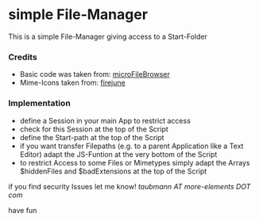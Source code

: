 # simple File-Manager

This is a simple File-Manager giving access to a Start-Folder

### Credits
* Basic code was taken from: [microFileBrowser](http://www.phptoys.com/download/micro-file-browser-script.html)
* Mime-Icons taken from: [firejune](//github.com/firejune/mime)

### Implementation

* define a Session in your main App to restrict access
* check for this Session at the top of the Script
* define the Start-path at the top of the Script
* if you want transfer Filepaths (e.g. to a parent Application like a Text Editor) adapt the JS-Funtion at the very bottom of the Script
* to restrict Access to some Files or Mimetypes simply adapt the Arrays $hiddenFiles and $badExtensions at the top of the Script

if you find security Issues let me know! *taubmann AT more-elements DOT com*

have fun
